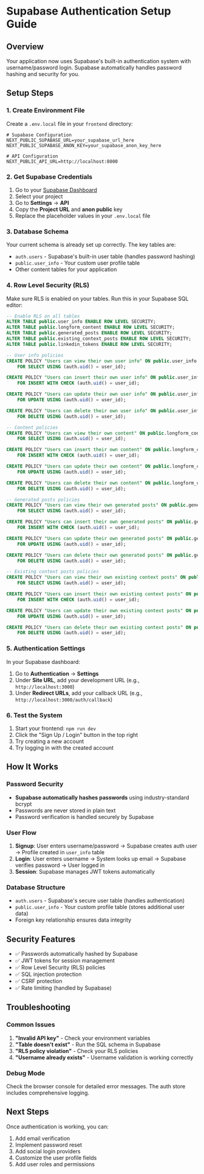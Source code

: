 # Supabase Authentication Setup Guide

## Overview
Your application now uses Supabase's built-in authentication system with username/password login. Supabase automatically handles password hashing and security for you.

## Setup Steps

### 1. Create Environment File
Create a `.env.local` file in your `frontend` directory:

```env
# Supabase Configuration
NEXT_PUBLIC_SUPABASE_URL=your_supabase_url_here
NEXT_PUBLIC_SUPABASE_ANON_KEY=your_supabase_anon_key_here

# API Configuration
NEXT_PUBLIC_API_URL=http://localhost:8000
```

### 2. Get Supabase Credentials
1. Go to your [Supabase Dashboard](https://supabase.com/dashboard)
2. Select your project
3. Go to **Settings** → **API**
4. Copy the **Project URL** and **anon public** key
5. Replace the placeholder values in your `.env.local` file

### 3. Database Schema
Your current schema is already set up correctly. The key tables are:

- `auth.users` - Supabase's built-in user table (handles password hashing)
- `public.user_info` - Your custom user profile table
- Other content tables for your application

### 4. Row Level Security (RLS)
Make sure RLS is enabled on your tables. Run this in your Supabase SQL editor:

```sql
-- Enable RLS on all tables
ALTER TABLE public.user_info ENABLE ROW LEVEL SECURITY;
ALTER TABLE public.longform_content ENABLE ROW LEVEL SECURITY;
ALTER TABLE public.generated_posts ENABLE ROW LEVEL SECURITY;
ALTER TABLE public.existing_context_posts ENABLE ROW LEVEL SECURITY;
ALTER TABLE public.linkedin_tokens ENABLE ROW LEVEL SECURITY;

-- User info policies
CREATE POLICY "Users can view their own user info" ON public.user_info
    FOR SELECT USING (auth.uid() = user_id);

CREATE POLICY "Users can insert their own user info" ON public.user_info
    FOR INSERT WITH CHECK (auth.uid() = user_id);

CREATE POLICY "Users can update their own user info" ON public.user_info
    FOR UPDATE USING (auth.uid() = user_id);

CREATE POLICY "Users can delete their own user info" ON public.user_info
    FOR DELETE USING (auth.uid() = user_id);

-- Content policies
CREATE POLICY "Users can view their own content" ON public.longform_content
    FOR SELECT USING (auth.uid() = user_id);

CREATE POLICY "Users can insert their own content" ON public.longform_content
    FOR INSERT WITH CHECK (auth.uid() = user_id);

CREATE POLICY "Users can update their own content" ON public.longform_content
    FOR UPDATE USING (auth.uid() = user_id);

CREATE POLICY "Users can delete their own content" ON public.longform_content
    FOR DELETE USING (auth.uid() = user_id);

-- Generated posts policies
CREATE POLICY "Users can view their own generated posts" ON public.generated_posts
    FOR SELECT USING (auth.uid() = user_id);

CREATE POLICY "Users can insert their own generated posts" ON public.generated_posts
    FOR INSERT WITH CHECK (auth.uid() = user_id);

CREATE POLICY "Users can update their own generated posts" ON public.generated_posts
    FOR UPDATE USING (auth.uid() = user_id);

CREATE POLICY "Users can delete their own generated posts" ON public.generated_posts
    FOR DELETE USING (auth.uid() = user_id);

-- Existing context posts policies
CREATE POLICY "Users can view their own existing context posts" ON public.existing_context_posts
    FOR SELECT USING (auth.uid() = user_id);

CREATE POLICY "Users can insert their own existing context posts" ON public.existing_context_posts
    FOR INSERT WITH CHECK (auth.uid() = user_id);

CREATE POLICY "Users can update their own existing context posts" ON public.existing_context_posts
    FOR UPDATE USING (auth.uid() = user_id);

CREATE POLICY "Users can delete their own existing context posts" ON public.existing_context_posts
    FOR DELETE USING (auth.uid() = user_id);
```

### 5. Authentication Settings
In your Supabase dashboard:

1. Go to **Authentication** → **Settings**
2. Under **Site URL**, add your development URL (e.g., `http://localhost:3000`)
3. Under **Redirect URLs**, add your callback URL (e.g., `http://localhost:3000/auth/callback`)

### 6. Test the System
1. Start your frontend: `npm run dev`
2. Click the "Sign Up / Login" button in the top right
3. Try creating a new account
4. Try logging in with the created account

## How It Works

### Password Security
- **Supabase automatically hashes passwords** using industry-standard bcrypt
- Passwords are never stored in plain text
- Password verification is handled securely by Supabase

### User Flow
1. **Signup**: User enters username/password → Supabase creates auth user → Profile created in `user_info` table
2. **Login**: User enters username → System looks up email → Supabase verifies password → User logged in
3. **Session**: Supabase manages JWT tokens automatically

### Database Structure
- `auth.users` - Supabase's secure user table (handles authentication)
- `public.user_info` - Your custom profile table (stores additional user data)
- Foreign key relationship ensures data integrity

## Security Features
- ✅ Passwords automatically hashed by Supabase
- ✅ JWT tokens for session management
- ✅ Row Level Security (RLS) policies
- ✅ SQL injection protection
- ✅ CSRF protection
- ✅ Rate limiting (handled by Supabase)

## Troubleshooting

### Common Issues
1. **"Invalid API key"** - Check your environment variables
2. **"Table doesn't exist"** - Run the SQL schema in Supabase
3. **"RLS policy violation"** - Check your RLS policies
4. **"Username already exists"** - Username validation is working correctly

### Debug Mode
Check the browser console for detailed error messages. The auth store includes comprehensive logging.

## Next Steps
Once authentication is working, you can:
1. Add email verification
2. Implement password reset
3. Add social login providers
4. Customize the user profile fields
5. Add user roles and permissions 